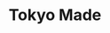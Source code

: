 ---
title: 'Tokyo Made'
url: 'https://tokyoma.de'
tags: ['casual coder', 'technical writer', 'photography']
updatesFeed: 'https://tokyoma.de/rss.xml'
nsfw: false
rss: true
---